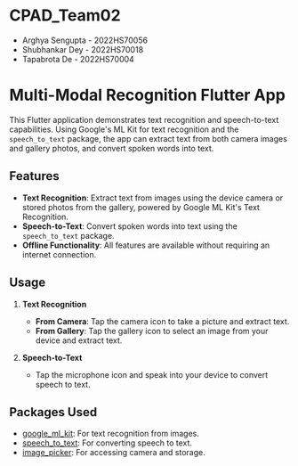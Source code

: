 # CPAD_Team02

- Arghya Sengupta - 2022HS70056
- Shubhankar Dey - 2022HS70018
- Tapabrota De - 2022HS70004

# Multi-Modal Recognition Flutter App

This Flutter application demonstrates text recognition and speech-to-text capabilities. Using Google's ML Kit for text recognition and the `speech_to_text` package, the app can extract text from both camera images and gallery photos, and convert spoken words into text.

## Features

- **Text Recognition**: Extract text from images using the device camera or stored photos from the gallery, powered by Google ML Kit's Text Recognition.
- **Speech-to-Text**: Convert spoken words into text using the `speech_to_text` package.
- **Offline Functionality**: All features are available without requiring an internet connection.

## Usage

1. **Text Recognition**

   - **From Camera**: Tap the camera icon to take a picture and extract text.
   - **From Gallery**: Tap the gallery icon to select an image from your device and extract text.

2. **Speech-to-Text**

   - Tap the microphone icon and speak into your device to convert speech to text.

## Packages Used

- [google_ml_kit](https://pub.dev/packages/google_ml_kit): For text recognition from images.
- [speech_to_text](https://pub.dev/packages/speech_to_text): For converting speech to text.
- [image_picker](https://pub.dev/packages/image_picker): For accessing camera and storage.



